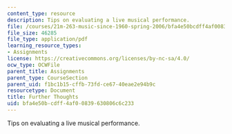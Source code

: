```yaml
---
content_type: resource
description: Tips on evaluating a live musical performance.
file: /courses/21m-263-music-since-1960-spring-2006/bfa4e50bcdff4af00839630806c6c233_further_thoughts.pdf
file_size: 46285
file_type: application/pdf
learning_resource_types:
- Assignments
license: https://creativecommons.org/licenses/by-nc-sa/4.0/
ocw_type: OCWFile
parent_title: Assignments
parent_type: CourseSection
parent_uid: f1bc1b15-cffb-73fd-ce67-40eae2e94b9c
resourcetype: Document
title: Further Thoughts
uid: bfa4e50b-cdff-4af0-0839-630806c6c233
---
```

Tips on evaluating a live musical performance.